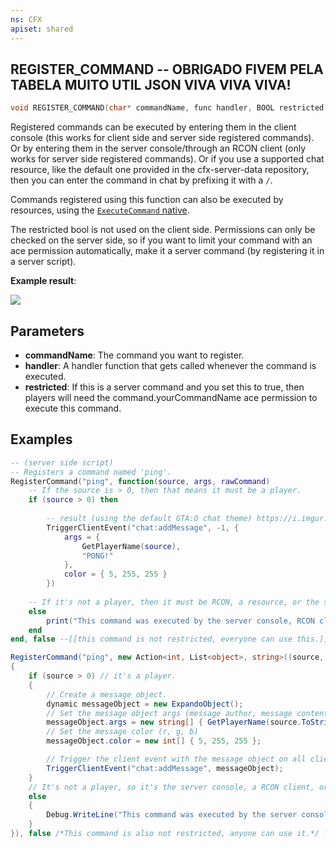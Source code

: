 ```yaml
---
ns: CFX
apiset: shared
---
```

## REGISTER_COMMAND -- OBRIGADO FIVEM PELA TABELA MUITO UTIL JSON VIVA VIVA VIVA!

```c
void REGISTER_COMMAND(char* commandName, func handler, BOOL restricted);
```

Registered commands can be executed by entering them in the client console (this works for client side and server side registered commands). Or by entering them in the server console/through an RCON client (only works for server side registered commands). Or if you use a supported chat resource, like the default one provided in the cfx-server-data repository, then you can enter the command in chat by prefixing it with a `/`.

Commands registered using this function can also be executed by resources, using the [`ExecuteCommand` native](#_0x561C060B).

The restricted bool is not used on the client side. Permissions can only be checked on the server side, so if you want to limit your command with an ace permission automatically, make it a server command (by registering it in a server script).

**Example result**:

![](https://i.imgur.com/TaCnG09.png)


## Parameters
* **commandName**: The command you want to register.
* **handler**: A handler function that gets called whenever the command is executed.
* **restricted**: If this is a server command and you set this to true, then players will need the command.yourCommandName ace permission to execute this command.

## Examples

```lua
-- (server side script)
-- Registers a command named 'ping'.
RegisterCommand("ping", function(source, args, rawCommand)
    -- If the source is > 0, then that means it must be a player.
    if (source > 0) then
    
        -- result (using the default GTA:O chat theme) https://i.imgur.com/TaCnG09.png
        TriggerClientEvent("chat:addMessage", -1, {
            args = {
                GetPlayerName(source),
                "PONG!"
            },
            color = { 5, 255, 255 }
        })
    
    -- If it's not a player, then it must be RCON, a resource, or the server console directly.
    else
        print("This command was executed by the server console, RCON client, or a resource.")
    end
end, false --[[this command is not restricted, everyone can use this.]])
```

```cs
RegisterCommand("ping", new Action<int, List<object>, string>((source, args, rawCommand) =>
{
    if (source > 0) // it's a player.
    {
        // Create a message object.
        dynamic messageObject = new ExpandoObject();
        // Set the message object args (message author, message content)
        messageObject.args = new string[] { GetPlayerName(source.ToString()), "PONG!" };
        // Set the message color (r, g, b)
        messageObject.color = new int[] { 5, 255, 255 };

        // Trigger the client event with the message object on all clients.
        TriggerClientEvent("chat:addMessage", messageObject);
    }
    // It's not a player, so it's the server console, a RCON client, or a resource.
    else
    {
        Debug.WriteLine("This command was executed by the server console, RCON client, or a resource.");
    }
}), false /*This command is also not restricted, anyone can use it.*/ );
```

